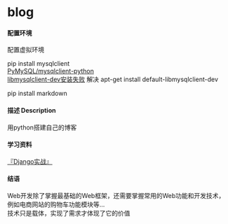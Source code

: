 # blog

#### 配置环境

配置虚拟环境

pip install mysqlclient  
[PyMySQL/mysqlclient-python](https://github.com/PyMySQL/mysqlclient-python)  
[libmysqlclient-dev安装失败](https://otland.net/threads/libmysqlclient-dev-debian-stretch.253851/)  解决 apt-get install default-libmysqlclient-dev  

pip install markdown

#### 描述 Description
用python搭建自己的博客

#### 学习资料 
[『Django实战』](https://ke.qq.com/course/274447)

#### 结语
Web开发除了掌握最基础的Web框架，还需要掌握常用的Web功能和开发技术，例如电商网站的购物车功能模块等...    
技术只是载体，实现了需求才体现了它的价值  


